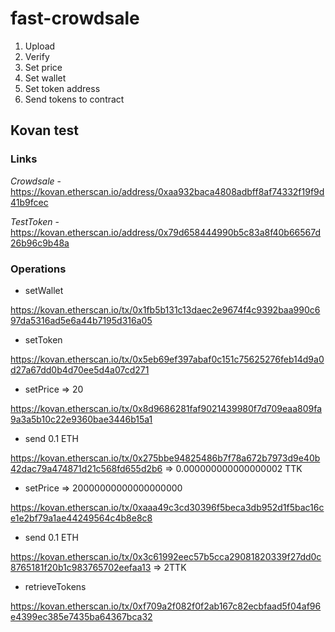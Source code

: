 # fast-crowdsale

1. Upload
2. Verify
3. Set price
4. Set wallet
5. Set token address
6. Send tokens to contract

## Kovan test

### Links

_Crowdsale_ - https://kovan.etherscan.io/address/0xaa932baca4808adbff8af74332f19f9d41b9fcec

_TestToken_ - https://kovan.etherscan.io/address/0x79d658444990b5c83a8f40b66567d26b96c9b48a

### Operations

* setWallet

https://kovan.etherscan.io/tx/0x1fb5b131c13daec2e9674f4c9392baa990c697da5316ad5e6a44b7195d316a05

* setToken

https://kovan.etherscan.io/tx/0x5eb69ef397abaf0c151c75625276feb14d9a0d27a67dd0b4d70ee5d4a07cd271

* setPrice => 20

https://kovan.etherscan.io/tx/0x8d9686281faf9021439980f7d709eaa809fa9a3a5b10c22e9360bae3446b15a1

* send 0.1 ETH

https://kovan.etherscan.io/tx/0x275bbe94825486b7f78a672b7973d9e40b42dac79a474871d21c568fd655d2b6
=> 0.000000000000000002 TTK

* setPrice => 20000000000000000000

https://kovan.etherscan.io/tx/0xaaa49c3cd30396f5beca3db952d1f5bac16ce1e2bf79a1ae44249564c4b8e8c8

* send 0.1 ETH

https://kovan.etherscan.io/tx/0x3c61992eec57b5cca29081820339f27dd0c8765181f20b1c983765702eefaa13
=> 2TTK

* retrieveTokens

https://kovan.etherscan.io/tx/0xf709a2f082f0f2ab167c82ecbfaad5f04af96e4399ec385e7435ba64367bca32
